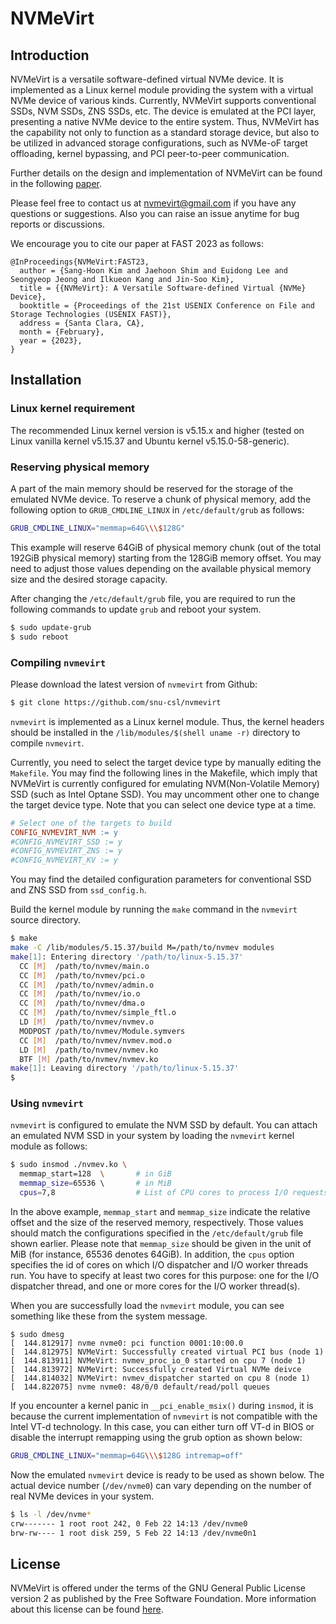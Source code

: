 # NVMeVirt

## Introduction

NVMeVirt is a versatile software-defined virtual NVMe device. It is implemented as a Linux kernel module providing the system with a virtual NVMe device of various kinds. Currently, NVMeVirt supports conventional SSDs, NVM SSDs, ZNS SSDs, etc. The device is emulated at the PCI layer, presenting a native NVMe device to the entire system. Thus, NVMeVirt has the capability not only to function as a standard storage device, but also to be utilized in advanced storage configurations, such as NVMe-oF target offloading, kernel bypassing, and PCI peer-to-peer communication.

Further details on the design and implementation of NVMeVirt can be found in the following [paper](https://www.usenix.org/conference/fast23/presentation/kim-sang-hoon).

Please feel free to contact us at [nvmevirt@gmail.com](mailto:nvmevirt@gmail.com) if you have any questions or suggestions. Also you can raise an issue anytime for bug reports or discussions.

We encourage you to cite our paper at FAST 2023 as follows:
```
@InProceedings{NVMeVirt:FAST23,
  author = {Sang-Hoon Kim and Jaehoon Shim and Euidong Lee and Seongyeop Jeong and Ilkueon Kang and Jin-Soo Kim},
  title = {{NVMeVirt}: A Versatile Software-defined Virtual {NVMe} Device},
  booktitle = {Proceedings of the 21st USENIX Conference on File and Storage Technologies (USENIX FAST)},
  address = {Santa Clara, CA},
  month = {February},
  year = {2023},
}
```


## Installation

### Linux kernel requirement

The recommended Linux kernel version is v5.15.x and higher (tested on Linux vanilla kernel v5.15.37 and Ubuntu kernel v5.15.0-58-generic).

### Reserving physical memory

A part of the main memory should be reserved for the storage of the emulated NVMe device. To reserve a chunk of physical memory, add the following option to `GRUB_CMDLINE_LINUX` in `/etc/default/grub` as follows:

```bash
GRUB_CMDLINE_LINUX="memmap=64G\\\$128G"
```

This example will reserve 64GiB of physical memory chunk (out of the total 192GiB physical memory) starting from the 128GiB memory offset. You may need to adjust those values depending on the available physical memory size and the desired storage capacity.

After changing the `/etc/default/grub` file, you are required to run the following commands to update `grub` and reboot your system.

```bash
$ sudo update-grub
$ sudo reboot
```

### Compiling `nvmevirt`

Please download the latest version of `nvmevirt` from Github:

```bash
$ git clone https://github.com/snu-csl/nvmevirt
```

`nvmevirt` is implemented as a Linux kernel module. Thus, the kernel headers should be installed in the `/lib/modules/$(shell uname -r)` directory to compile `nvmevirt`.

Currently, you need to select the target device type by manually editing the `Makefile`. You may find the following lines in the Makefile, which imply that NVMeVirt is currently configured for emulating NVM(Non-Volatile Memory) SSD (such as Intel Optane SSD). You may uncomment other one to change the target device type. Note that you can select one device type at a time.

```Makefile
# Select one of the targets to build
CONFIG_NVMEVIRT_NVM := y
#CONFIG_NVMEVIRT_SSD := y
#CONFIG_NVMEVIRT_ZNS := y
#CONFIG_NVMEVIRT_KV := y
```

You may find the detailed configuration parameters for conventional SSD and ZNS SSD from `ssd_config.h`.

Build the kernel module by running the `make` command in the `nvmevirt` source directory.
```bash
$ make
make -C /lib/modules/5.15.37/build M=/path/to/nvmev modules
make[1]: Entering directory '/path/to/linux-5.15.37'
  CC [M]  /path/to/nvmev/main.o
  CC [M]  /path/to/nvmev/pci.o
  CC [M]  /path/to/nvmev/admin.o
  CC [M]  /path/to/nvmev/io.o
  CC [M]  /path/to/nvmev/dma.o
  CC [M]  /path/to/nvmev/simple_ftl.o
  LD [M]  /path/to/nvmev/nvmev.o
  MODPOST /path/to/nvmev/Module.symvers
  CC [M]  /path/to/nvmev/nvmev.mod.o
  LD [M]  /path/to/nvmev/nvmev.ko
  BTF [M] /path/to/nvmev/nvmev.ko
make[1]: Leaving directory '/path/to/linux-5.15.37'
$
```

### Using `nvmevirt`

`nvmevirt` is configured to emulate the NVM SSD by default. You can attach an emulated NVM SSD in your system by loading the `nvmevirt` kernel module as follows:

```bash
$ sudo insmod ./nvmev.ko \
  memmap_start=128  \       # in GiB
  memmap_size=65536 \       # in MiB
  cpus=7,8                  # List of CPU cores to process I/O requests (should have at least 2)
```

In the above example, `memmap_start` and `memmap_size` indicate the relative offset and the size of the reserved memory, respectively. Those values should match the configurations specified in the `/etc/default/grub` file shown earlier. Please note that `memmap_size` should be given in the unit of MiB (for instance, 65536 denotes 64GiB). In addition, the `cpus` option specifies the id of cores on which I/O dispatcher and I/O worker threads run. You have to specify at least two cores for this purpose: one for the I/O dispatcher thread, and one or more cores for the I/O worker thread(s).

When you are successfully load the `nvmevirt` module, you can see something like these from the system message.

```log
$ sudo dmesg
[  144.812917] nvme nvme0: pci function 0001:10:00.0
[  144.812975] NVMeVirt: Successfully created virtual PCI bus (node 1)
[  144.813911] NVMeVirt: nvmev_proc_io_0 started on cpu 7 (node 1)
[  144.813972] NVMeVirt: Successfully created Virtual NVMe deivce
[  144.814032] NVMeVirt: nvmev_dispatcher started on cpu 8 (node 1)
[  144.822075] nvme nvme0: 48/0/0 default/read/poll queues
```

If you encounter a kernel panic in `__pci_enable_msix()` during `insmod`, it is because the current implementation of `nvmevirt` is not compatible with the Intel VT-d technology. In this case, you can either turn off VT-d in BIOS or disable the interrupt remapping using the grub option as shown below:

```bash
GRUB_CMDLINE_LINUX="memmap=64G\\\$128G intremap=off"
```

Now the emulated `nvmevirt` device is ready to be used as shown below. The actual device number (`/dev/nvme0`) can vary depending on the number of real NVMe devices in your system.


```bash
$ ls -l /dev/nvme*
crw------- 1 root root 242, 0 Feb 22 14:13 /dev/nvme0
brw-rw---- 1 root disk 259, 5 Feb 22 14:13 /dev/nvme0n1
```


## License

NVMeVirt is offered under the terms of the GNU General Public License version 2 as published by the Free Software Foundation. More information about this license can be found [here](https://www.gnu.org/licenses/old-licenses/gpl-2.0.en.html).
